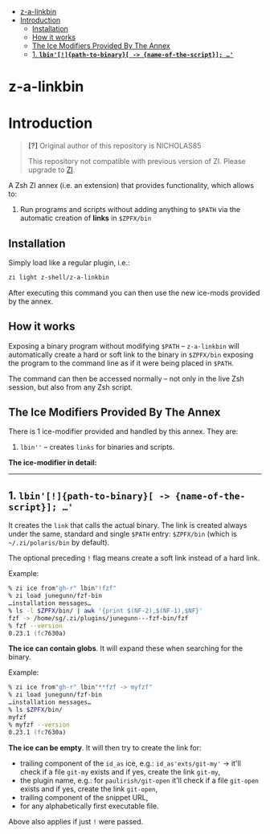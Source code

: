 - [z-a-linkbin](#z-a-linkbin)
- [Introduction](#introduction)
  - [Installation](#installation)
  - [How it works](#how-it-works)
  - [The Ice Modifiers Provided By The Annex](#the-ice-modifiers-provided-by-the-annex)
  - [1. **`lbin'[!]{path-to-binary}[ -> {name-of-the-script}]; …'`**](#1-lbinpath-to-binary---name-of-the-script-)

# z-a-linkbin

# Introduction

> **[?]**
> Original author of this repository is NICHOLAS85
>
> This repository not compatible with previous version of ZI.
> Please upgrade to [ZI](https://github.com/z-shell/zi).

A Zsh ZI annex (i.e. an extension) that provides functionality, which
allows to:

1. Run programs and scripts without adding anything to `$PATH` via
   the automatic creation of **links** in `$ZPFX/bin`

## Installation

Simply load like a regular plugin, i.e.:

```zsh
zi light z-shell/z-a-linkbin
```

After executing this command you can then use the new ice-mods provided by
the annex.

## How it works

Exposing a binary program without modifying `$PATH` – `z-a-linkbin` will
automatically create a hard or soft link to the binary in `$ZPFX/bin`
exposing the program to the command line as if it were being placed in `$PATH`.

The command can then be accessed normally – not only in the live
Zsh session, but also from any Zsh script.

## The Ice Modifiers Provided By The Annex

There is 1 ice-modifier provided and handled by this annex. They are:

1. `lbin''` – creates `links` for binaries and scripts.

**The ice-modifier in detail:**

---

## 1. **`lbin'[!]{path-to-binary}[ -> {name-of-the-script}]; …'`**

It creates the `link` that calls the actual binary. The link is
created always under the same, standard and single `$PATH` entry:
`$ZPFX/bin` (which is `~/.zi/polaris/bin` by default).

The optional preceding `!` flag means create a soft link instead of a hard link.

Example:

```zsh
% zi ice from"gh-r" lbin"!fzf"
% zi load junegunn/fzf-bin
…installation messages…
% ls -l $ZPFX/bin/ | awk '{print $(NF-2),$(NF-1),$NF}'
fzf -> /home/sg/.zi/plugins/junegunn---fzf-bin/fzf
% fzf --version
0.23.1 (fc7630a)
```

**The ice can contain globs**. It will expand these when searching for the binary.

Example:

```zsh
% zi ice from"gh-r" lbin"**fzf -> myfzf"
% zi load junegunn/fzf-bin
…installation messages…
% ls $ZPFX/bin/
myfzf
% myfzf --version
0.23.1 (fc7630a)
```

**The ice can be empty**. It will then try to create the link for:

- trailing component of the `id_as` ice, e.g.: `id_as'exts/git-my'` → it'll
  check if a file `git-my` exists and if yes, create the link `git-my`,
- the plugin name, e.g.: for `paulirish/git-open` it'll check if a file
  `git-open` exists and if yes, create the link `git-open`,
- trailing component of the snippet URL,
- for any alphabetically first executable file.

Above also applies if just `!` were passed.

<!-- vim:set ft=markdown fo+=an1 autoindent tw=77: -->
